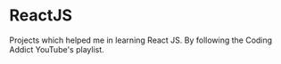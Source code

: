 # ReactJS

Projects which helped me in learning React JS.
By following the Coding Addict YouTube's playlist.
